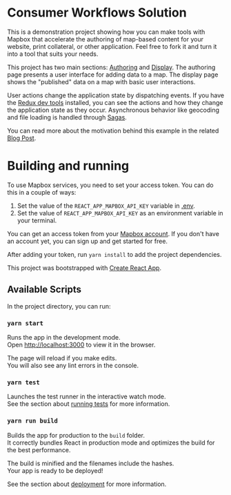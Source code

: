 # Consumer Workflows Solution

This is a demonstration project showing how you can make tools with Mapbox that accelerate the authoring of map-based content for your website, print collateral, or other application. Feel free to fork it and turn it into a tool that suits your needs.

This project has two main sections: [Authoring](src/authoring/components/Authoring.tsx) and [Display](src/display/components/Display.tsx). The authoring page presents a user interface for adding data to a map. The display page shows the "published" data on a map with basic user interactions.

User actions change the application state by dispatching events. If you have the [Redux dev tools](https://github.com/reduxjs/redux-devtools) installed, you can see the actions and how they change the application state as they occur. Asynchronous behavior like geocoding and file loading is handled through [Sagas](https://redux-saga.js.org/).

You can read more about the motivation behind this example in the related [Blog Post](https://blog.mapbox.com/friendly-workflows-for-creating-maps-da97cf825c79).

# Building and running

To use Mapbox services, you need to set your access token. You can do this in a couple of ways:
1) Set the value of the `REACT_APP_MAPBOX_API_KEY` variable in [.env](./.env).
2) Set the value of `REACT_APP_MAPBOX_API_KEY` as an environment variable in your terminal.

You can get an access token from your [Mapbox account](https://account.mapbox.com/). If you don't have an account yet, you can sign up and get started for free.

After adding your token, run `yarn install` to add the project dependencies.

This project was bootstrapped with [Create React App](https://github.com/facebook/create-react-app).

## Available Scripts

In the project directory, you can run:

### `yarn start`

Runs the app in the development mode.<br>
Open [http://localhost:3000](http://localhost:3000) to view it in the browser.

The page will reload if you make edits.<br>
You will also see any lint errors in the console.

### `yarn test`

Launches the test runner in the interactive watch mode.<br>
See the section about [running tests](https://facebook.github.io/create-react-app/docs/running-tests) for more information.

### `yarn run build`

Builds the app for production to the `build` folder.<br>
It correctly bundles React in production mode and optimizes the build for the best performance.

The build is minified and the filenames include the hashes.<br>
Your app is ready to be deployed!

See the section about [deployment](https://facebook.github.io/create-react-app/docs/deployment) for more information.
